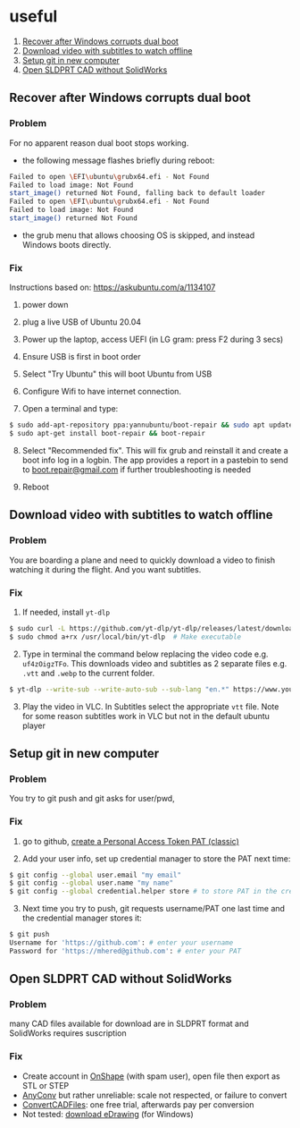 # useful
1. [Recover after Windows corrupts dual boot](#recover-after-windows-corrupts-dual-boot)
2. [Download video with subtitles to watch offline](#download-video-with-subtitles-to-watch-offline)
3. [Setup git in new computer](#setup-git-in-new-computer)
4. [Open SLDPRT CAD without SolidWorks](#open-sldprt-cad-without-solidworks)

   
## Recover after Windows corrupts dual boot

### Problem
For no apparent reason dual boot stops working.
- the following message flashes briefly during reboot:

```bash
Failed to open \EFI\ubuntu\grubx64.efi - Not Found  
Failed to load image: Not Found    
start_image() returned Not Found, falling back to default loader
Failed to open \EFI\ubuntu\grubx64.efi - Not Found  
Failed to load image: Not Found    
start_image() returned Not Found
```
- the grub menu that allows choosing OS is skipped, and instead Windows boots directly.

### Fix

Instructions based on: https://askubuntu.com/a/1134107

1. power down 

2. plug a live USB of Ubuntu 20.04 

3. Power up the laptop, access UEFI (in LG gram: press F2 during 3 secs)

4. Ensure USB is first in boot order

5. Select "Try Ubuntu" this will boot Ubuntu from USB

6. Configure Wifi to have internet connection.

7. Open a terminal and type:

```bash
$ sudo add-apt-repository ppa:yannubuntu/boot-repair && sudo apt update
$ sudo apt-get install boot-repair && boot-repair
```

8. Select "Recommended fix". This will fix grub and reinstall it and create a boot info log in a logbin.
The app provides a report in a pastebin to send to boot.repair@gmail.com if further troubleshooting is needed

10. Reboot

## Download video with subtitles to watch offline

### Problem
You are boarding a plane and need to quickly download a video to finish watching it during the flight. And you want subtitles.

### Fix

1. If needed, install `yt-dlp`

```bash
$ sudo curl -L https://github.com/yt-dlp/yt-dlp/releases/latest/download/yt-dlp -o /usr/local/bin/yt-dlp
$ sudo chmod a+rx /usr/local/bin/yt-dlp  # Make executable
```
2. Type in terminal the command below replacing the video code e.g. `uf4zOigzTFo`. This downloads video and subtitles as 2 separate files e.g. `.vtt` and `.webp` to the current folder.

```bash
$ yt-dlp --write-sub --write-auto-sub --sub-lang "en.*" https://www.youtube.com/watch?v=uf4zOigzTFo
```

3. Play the video in VLC. In Subtitles select the appropriate `vtt` file. Note for some reason subtitles work in VLC but not in the default ubuntu player

## Setup git in new computer
### Problem 
You try to git push and git asks for user/pwd, 

### Fix

1. go to github, [create a Personal Access Token PAT (classic)](https://docs.github.com/en/authentication/keeping-your-account-and-data-secure/managing-your-personal-access-tokens#creating-a-personal-access-token-classic)

2. Add your user info, set up credential manager to store the PAT next time:
```bash
$ git config --global user.email "my email"
$ git config --global user.name "my name"
$ git config --global credential.helper store # to store PAT in the credential manager
```
3. Next time you try to push, git requests username/PAT one last time and the credential manager stores it:
```bash
$ git push
Username for 'https://github.com': # enter your username
Password for 'https://mhered@github.com': # enter your PAT
```

## Open SLDPRT CAD without SolidWorks
### Problem
many CAD files available for download are in SLDPRT format and SolidWorks requires suscription

### Fix
* Create account in [OnShape](https://cad.onshape.com/) (with spam user), open file then export as STL or STEP
* [AnyConv](https://anyconv.com/) but rather unreliable: scale not respected, or failure to convert 
* [ConvertCADFiles](https://convertcadfiles.com/): one free trial, afterwards pay per conversion
* Not tested: [download eDrawing](https://www.solidworks.com/support/free-downloads) (for Windows)

